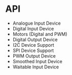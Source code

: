 # API
* Analogue Input Device
* Digital Input Device
* Motors (Digital and PWM)
* Digital Output Device
* I2C Device Support
* SPI Device Support
* PWM Output Device
* Smoothed Input Device
* Waitable Input Device
